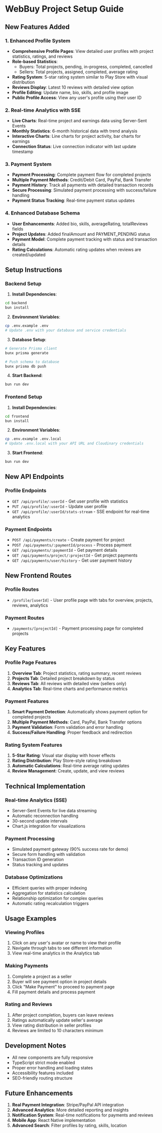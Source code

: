 # WebBuy Project Setup Guide

## New Features Added

### 1. Enhanced Profile System
- **Comprehensive Profile Pages**: View detailed user profiles with project statistics, ratings, and reviews
- **Role-based Statistics**: 
  - Buyers: Total projects, pending, in-progress, completed, cancelled
  - Sellers: Total projects, assigned, completed, average rating
- **Rating System**: 5-star rating system similar to Play Store with visual distribution
- **Reviews Display**: Latest 10 reviews with detailed view option
- **Profile Editing**: Update name, bio, skills, and profile image
- **Public Profile Access**: View any user's profile using their user ID

### 2. Real-time Analytics with SSE
- **Live Charts**: Real-time project and earnings data using Server-Sent Events
- **Monthly Statistics**: 6-month historical data with trend analysis
- **Interactive Charts**: Line charts for project activity, bar charts for earnings
- **Connection Status**: Live connection indicator with last update timestamp

### 3. Payment System
- **Payment Processing**: Complete payment flow for completed projects
- **Multiple Payment Methods**: Credit/Debit Card, PayPal, Bank Transfer
- **Payment History**: Track all payments with detailed transaction records
- **Secure Processing**: Simulated payment processing with success/failure handling
- **Payment Status Tracking**: Real-time payment status updates

### 4. Enhanced Database Schema
- **User Enhancements**: Added bio, skills, averageRating, totalReviews fields
- **Project Updates**: Added finalAmount and PAYMENT_PENDING status
- **Payment Model**: Complete payment tracking with status and transaction details
- **Rating Calculations**: Automatic rating updates when reviews are created/updated

## Setup Instructions

### Backend Setup

1. **Install Dependencies**:
```bash
cd backend
bun install
```

2. **Environment Variables**:
```bash
cp .env.example .env
# Update .env with your database and service credentials
```

3. **Database Setup**:
```bash
# Generate Prisma client
bunx prisma generate

# Push schema to database
bunx prisma db push
```

4. **Start Backend**:
```bash
bun run dev
```

### Frontend Setup

1. **Install Dependencies**:
```bash
cd frontend
bun install
```

2. **Environment Variables**:
```bash
cp .env.example .env.local
# Update .env.local with your API URL and Cloudinary credentials
```

3. **Start Frontend**:
```bash
bun run dev
```

## New API Endpoints

### Profile Endpoints
- `GET /api/profile/:userId` - Get user profile with statistics
- `PUT /api/profile/:userId` - Update user profile
- `GET /api/profile/:userId/stats-stream` - SSE endpoint for real-time analytics

### Payment Endpoints
- `POST /api/payments/create` - Create payment for project
- `POST /api/payments/:paymentId/process` - Process payment
- `GET /api/payments/:paymentId` - Get payment details
- `GET /api/payments/project/:projectId` - Get project payments
- `GET /api/payments/user/history` - Get user payment history

## New Frontend Routes

### Profile Routes
- `/profile/[userId]` - User profile page with tabs for overview, projects, reviews, analytics

### Payment Routes
- `/payments/[projectId]` - Payment processing page for completed projects

## Key Features

### Profile Page Features
1. **Overview Tab**: Project statistics, rating summary, recent reviews
2. **Projects Tab**: Detailed project breakdown by status
3. **Reviews Tab**: All reviews with detailed view (sellers only)
4. **Analytics Tab**: Real-time charts and performance metrics

### Payment Features
1. **Smart Payment Detection**: Automatically shows payment option for completed projects
2. **Multiple Payment Methods**: Card, PayPal, Bank Transfer options
3. **Payment Validation**: Form validation and error handling
4. **Success/Failure Handling**: Proper feedback and redirection

### Rating System Features
1. **5-Star Rating**: Visual star display with hover effects
2. **Rating Distribution**: Play Store-style rating breakdown
3. **Automatic Calculations**: Real-time average rating updates
4. **Review Management**: Create, update, and view reviews

## Technical Implementation

### Real-time Analytics (SSE)
- Server-Sent Events for live data streaming
- Automatic reconnection handling
- 30-second update intervals
- Chart.js integration for visualizations

### Payment Processing
- Simulated payment gateway (90% success rate for demo)
- Secure form handling with validation
- Transaction ID generation
- Status tracking and updates

### Database Optimizations
- Efficient queries with proper indexing
- Aggregation for statistics calculation
- Relationship optimization for complex queries
- Automatic rating recalculation triggers

## Usage Examples

### Viewing Profiles
1. Click on any user's avatar or name to view their profile
2. Navigate through tabs to see different information
3. View real-time analytics in the Analytics tab

### Making Payments
1. Complete a project as a seller
2. Buyer will see payment option in project details
3. Click "Make Payment" to proceed to payment page
4. Fill payment details and process payment

### Rating and Reviews
1. After project completion, buyers can leave reviews
2. Ratings automatically update seller's average
3. View rating distribution in seller profiles
4. Reviews are limited to 10 characters minimum

## Development Notes

- All new components are fully responsive
- TypeScript strict mode enabled
- Proper error handling and loading states
- Accessibility features included
- SEO-friendly routing structure

## Future Enhancements

1. **Real Payment Integration**: Stripe/PayPal API integration
2. **Advanced Analytics**: More detailed reporting and insights
3. **Notification System**: Real-time notifications for payments and reviews
4. **Mobile App**: React Native implementation
5. **Advanced Search**: Filter profiles by rating, skills, location
